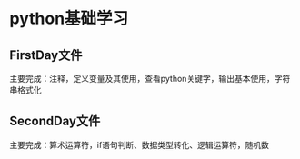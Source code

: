 python基础学习
===
FirstDay文件
------
主要完成：注释，定义变量及其使用，查看python关键字，输出基本使用，字符串格式化

SecondDay文件
------
主要完成：算术运算符，if语句判断、数据类型转化、逻辑运算符，随机数